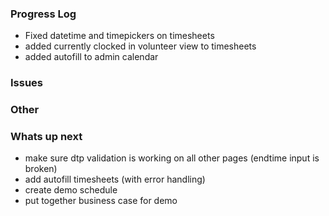 ### Progress Log

- Fixed datetime and timepickers on timesheets
- added currently clocked in volunteer view to timesheets
- added autofill to admin calendar

### Issues

### Other

### Whats up next

- make sure dtp validation is working on all other pages (endtime input is broken)
- add autofill timesheets (with error handling)
- create demo schedule
- put together business case for demo

